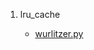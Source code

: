 1. lru_cache
   
   - [wurlitzer.py](https://github.com/minrk/wurlitzer/blob/7ce0c19442248049fc59db6a8e98d54d9a13b73f/wurlitzer.py#L119)


